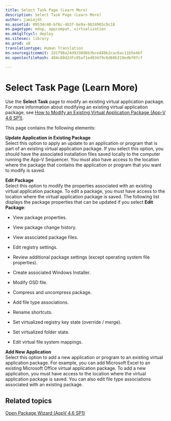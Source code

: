 ```yaml
---
title: Select Task Page (Learn More)
description: Select Task Page (Learn More)
author: jamiejdt
ms.assetid: 09534c40-bf6c-4b3f-be9a-8624965c9c18
ms.pagetype: mdop, appcompat, virtualization
ms.mktglfcycl: deploy
ms.sitesec: library
ms.prod: w8
translationtype: Human Translation
ms.sourcegitcommit: 2d1f98a24d9330d6b3bce488b2cac6ac11b5e4bf
ms.openlocfilehash: 484c80d2dfc85af1ed034f9c6d60b319edbf07cf

---
```



# Select Task Page (Learn More)


Use the **Select Task** page to modify an existing virtual application package. For more information about modifying an existing virtual application package, see [How to Modify an Existing Virtual Application Package (App-V 4.6 SP1)](how-to-modify-an-existing-virtual-application-package--app-v-46-sp1-.md).

This page contains the following elements:

<a href="" id="update-application-in-existing-package"></a>**Update Application in Existing Package**  
Select this option to apply an update to an application or program that is part of an existing virtual application package. If you select this option, you should have the associated installation files saved locally to the computer running the App-V Sequencer. You must also have access to the location where the package that contains the application or program that you want to modify is saved.

<a href="" id="edit-package"></a>**Edit Package**  
Select this option to modify the properties associated with an existing virtual application package. To edit a package, you must have access to the location where the virtual application package is saved. The following list displays the package properties that can be updated if you select **Edit Package**:

-   View package properties.

-   View package change history.

-   View associated package files.

-   Edit registry settings.

-   Review additional package settings (except operating system file properties).

-   Create associated Windows Installer.

-   Modify OSD file.

-   Compress and uncompress package.

-   Add file type associations.

-   Rename shortcuts.

-   Set virtualized registry key state (override / merge).

-   Set virtualized folder state.

-   Edit virtual file system mappings.

<a href="" id="add-new-application"></a>**Add New Application**  
Select this option to add a new application or program to an existing virtual application package. For example, you can add Microsoft Excel to an existing Microsoft Office virtual application package. To add a new application, you must have access to the location where the virtual application package is saved. You can also edit file type associations associated with an existing package.

## Related topics


[Open Package Wizard (AppV 4.6 SP1)](open-package-wizard---appv-46-sp1-.md)

 

 








<!--HONumber=Jun16_HO4-->



